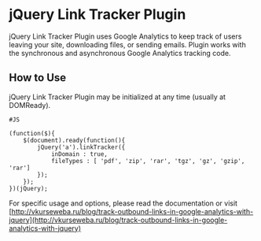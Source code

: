 jQuery Link Tracker Plugin
==========================

jQuery Link Tracker Plugin uses Google Analytics to keep track of users leaving your site, downloading files, or sending emails. Plugin works with the synchronous and asynchronous Google Analytics tracking code.

How to Use
----------

jQuery Link Tracker Plugin may be initialized at any time (usually at DOMReady).

	#JS

    (function($){
        $(document).ready(function(){
            jQuery('a').linkTracker({
                inDomain : true,
				fileTypes : [ 'pdf', 'zip', 'rar', 'tgz', 'gz', 'gzip', 'rar']
            });
        });
    })(jQuery);

For specific usage and options, please read the documentation or visit [http://vkurseweba.ru/blog/track-outbound-links-in-google-analytics-with-jquery](http://vkurseweba.ru/blog/track-outbound-links-in-google-analytics-with-jquery)